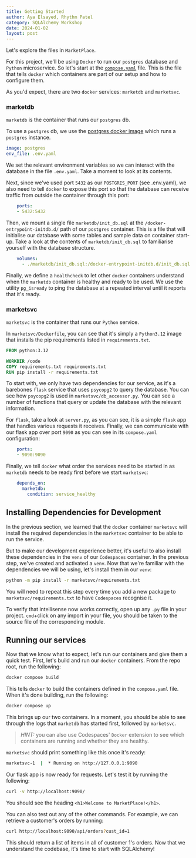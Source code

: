 ```yaml
---
title: Getting Started
author: Aya Elsayed, Rhythm Patel
category: SQLAlchemy Workshop
date: 2024-01-02
layout: post
---
```


Let's explore the files in `MarketPlace`.

For this project, we'll be using `Docker` to run our `postgres` database and `Python` microservice.
So let's start at the [`compose.yaml`](https://docs.docker.com/compose/compose-application-model/#:~:text=The%20Compose%20file,prefers%20the%20canonical%20compose.yaml%20.) file.
This is the file that tells `docker` which containers are part of our setup and how to configure them.

As you'd expect, there are two `docker` services: `marketdb` and `marketsvc`.

### marketdb

`marketdb` is the container that runs our `postgres` db.

To use a `postgres` db, we use the [postgres docker image](https://hub.docker.com/_/postgres) which runs a `postgres` instance.

```yaml
image: postgres
env_file: .env.yaml
```

We set the relevant environment variables so we can interact with the database in the file `.env.yaml`.
Take a moment to look at its contents.

Next, since we've used port `5432` as our `POSTGRES_PORT` (see .env.yaml), we also need to tell `docker` to expose this port so that the database can receive traffic from outside the container through this port:

```yaml
    ports:
    - 5432:5432
```

Then, we mount a single file `marketdb/init_db.sql` at the `/docker-entrypoint-initdb.d/` path of our `postgres` container.
This is a file that will initialise our database with some tables and sample data on container start-up.
Take a look at the contents of `marketdb/init_db.sql` to familiarise yourself with the database structure.

```yaml
    volumes:
      - ./marketdb/init_db.sql:/docker-entrypoint-initdb.d/init_db.sql
```

Finally, we define a `healthcheck` to let other `docker` containers understand when the `marketdb` container is healthy and ready to be used.
We use the utility `pg_isready` to ping the database at a repeated interval until it reports that it's ready.

### marketsvc

`marketsvc` is the container that runs our `Python` service.

In `marketsvc/Dockerfile`, you can see that it's simply a `Python3.12` image that installs the pip requirements listed in `requirements.txt`.

```Dockerfile
FROM python:3.12

WORKDIR /code
COPY requirements.txt requirements.txt
RUN pip install -r requirements.txt
```

To start with, we only have two dependencies for our service, as it's a barebones `flask` service that uses `psycopg2` to query the database.
You can see how `psycopg2` is used in `marketsvc/db_accessor.py`.
You can see a number of functions that query or update the database with the relevant information.

For `flask`, take a look at `server.py`, as you can see, it is a simple `flask` app that handles various requests it receives.
Finally, we can communicate with our flask app over port `9090` as you can see in its `compose.yaml` configuration:

```yaml
    ports:
    - 9090:9090
```

Finally, we tell `docker` what order the services need to be started in as `marketdb` needs to be ready first before we start `marketsvc`:

```yaml
    depends_on:
      marketdb:
        condition: service_healthy
```

## Installing Dependencies for Development

In the previous section, we learned that the `docker` container `marketsvc` will install the required dependencies in the `marketsvc` container to be able to run the service.

But to make our development experience better, it's useful to also install these dependencies in the `venv` of our `Codespaces` container.
In the previous step, we've created and activated a `venv`.
Now that we're familiar with the dependencies we will be using, let's install them in our `venv`:

```sh
python -m pip install -r marketsvc/requirements.txt
```

You will need to repeat this step every time you add a new package to `marketsvc/requirements.txt` to have `Codespaces` recognise it.

To verify that intellisense now works correctly, open up any `.py` file in your project.
`cmd`+click on any import in your file, you should be taken to the source file of the corresponding module.

## Running our services

Now that we know what to expect, let's run our containers and give them a quick test.
First, let's build and run our `docker` containers.
From the repo root, run the following:

```sh
docker compose build
```

This tells `docker` to build the containers defined in the `compose.yaml` file.
When it's done building, run the following:

```sh
docker compose up
```

This brings up our two containers.
In a moment, you should be able to see through the logs that `marketdb` has started first, followed by `marketsvc`.

> _HINT:_ you can also use Codespaces' `Docker` extension to see which containers are running and whether they are healthy.

`marketsvc` should print something like this once it's ready:

```sh
marketsvc-1  |  * Running on http://127.0.0.1:9090
```

Our flask app is now ready for requests.
Let's test it by running the following:

```sh
curl -v http://localhost:9090/
```

You should see the heading `<h1>Welcome to MarketPlace!</h1>`.

You can also test out any of the other commands.
For example, we can retrieve a customer's orders by running:

```sh
curl http://localhost:9090/api/orders?cust_id=1
```

This should return a list of items in all of customer 1's orders.
Now that we understand the codebase, it's time to start with SQLAlchemy!

&nbsp;
